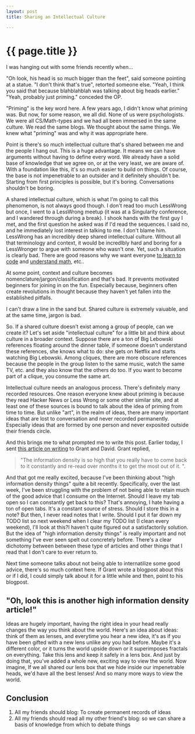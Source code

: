 ```yaml
---
layout: post
title: Sharing an Intellectual Culture

---
```


{{ page.title }}
================

I was hanging out with some friends recently when...

"Oh look, his head is so much bigger than the feet", said someone pointing at a statue.
"I don't think that's true", retorted someone else.
"Yeah, I think you said that because blahblahblah was talking about big heads earlier." 
"Yeah, probably just priming." conceded the OP.

"Priming" is the key word here. A few years ago, I didn't know what priming was. But now, for some reason, we all did. None of us were psychologists. We were all CS/Math-types and we had all been immersed in the same culture. We read the same blogs. We thought about the same things. We knew what "priming" was and why it was appropriate here.

Point is there's so much intellectual culture that's shared between me and the people I hang out. This is a huge advantage. It means we can have arguments without having to define every word. We already have a solid base of knowledge that we agree on, or at the very least, we are aware of. With a foundation like this, it's so much easier to build on things. Of course, the base is not impenetrable to an outsider and it definitely shouldn't be. Starting from first principles is possible, but it's boring. Conversations shouldn't be boring.

A shared intellectual culture, which is what I'm going to call this phenomenon, is not always good though. I don't read too much LessWrong but once, I went to a LessWrong meetup (it was at a Singularity conference, and I wandered through during a break). I shook hands with the first guy I met, and the first question he asked was if I'd read the sequences. I said no, and he immediately lost interest in talking to me. I don't blame him. LessWrong has an incredibly deep shared intellectual culture. Without all that terminology and context, it would be incredlbly hard and boring for a LessWronger to argue with someone who wasn't one. Yet, such a situation is clearly bad. There are good reasons why we want everyone [to learn to code](code.org) and [understand math](http://worrydream.com/KillMath/), etc..

At some point, context and culture becomes nomenclature/jargon/classification and that's bad. It prevents motivated beginners for joining in on the fun. Especially because, beginners often create revolutions in thought because they haven't yet fallen into the established pitfalls.

I can't draw a line in the sand but. Shared culture is extremely vaiuable, and at the same time, jargon is bad.

So. If a shared culture doesn't exist among a group of people, can we create it? Let's set aside "intellectual culture" for a little bit and think about culture in a broader context. Suppose there are a ton of Big Lebowski references floating around the dinner table, if someone doesn't understand these references, she knows what to do: she gets on Netflix and starts watching Big Lebowski. Among cliques, there are more obscure references because the people in the group listen to the same music, watch the same TV, etc. and they also know that the others do too. If you want to become part of a clique, you consume the same art.

Intellectual culture needs an analogous process. There's definitely many recorded resources. One reason everyone knew about priming is because they read Hacker News or Less Wrong or some other similar site, and at least one of these sources is bound to talk about the idea of priming from time to time. But unlike "art", in the realm of ideas, there are many important ideas that are lost to conversation and never recorded permanently. Especially ideas that are formed by one person and never exposited outside their friends circle.

And this brings me to what prompted me to write this post. Earlier today, I sent [this article on writing](http://www.pixartouchbook.com/blog/2011/5/15/pixar-story-rules-one-version.html) to Grant and David. Grant replied,

> "The information density is so high that you really have to come back to it constantly and re-read over months it to get the most out of it. ".

And that got me really excited, because I've been thinking about "high information density things" quite a bit recently. Specifically, over the last week, I've been struggling with the problem of not being able to retain much of the good advice that I consume on the Internet. Should I leave my tab open so I can constantly get back to this? That's annoying, I hate having a ton of open tabs. It's a constant source of stress. Should I store this in a note? But then, I never read notes that I write. Should I put it far down my TODO list so next weekend when I clear my TODO list (I clean every weekend), I'll look at this?I haven't quite figured out a satisfactorily solution. But the idea of "high information density things" is really important and not something I've ever seen spelt out concretely before. There's a clear dichotomy between between these type of articles and other things that I read that I don't care to ever return to.

Next time someone talks about not being able to internatilize some good advice, there's so much context here. If Grant wrote a blogpost about this or if I did, I could simply talk about it for a little while and then, point to his blogpost.

"Oh, look this is another high information density article!"
------------

Ideas are hugely important, having the right idea in your head really changes the way you think about the world. Here's an idea about ideas: think of them as lenses, and everytime you hear a new idea, it's as if you have been gifted with a new lens unlike any you had before. Maybe it's a different color, or it turns the world upside down or it superimposes fractals on everything. Take this lens and keep it safely in a lens box. And just by doing that, you've added a whole new, exciting way to view the world. Now imagine, If we all shared our lens box that we hide inside our impenetrable heads, we'd have all the best lenses! And so many more ways to view the world.

Conclusion
----------

1. All my friends should blog: To create permanent records of ideas
2. All my friends should read all my other friend's blog: so we can share a basis of knowledge from which to debate things


